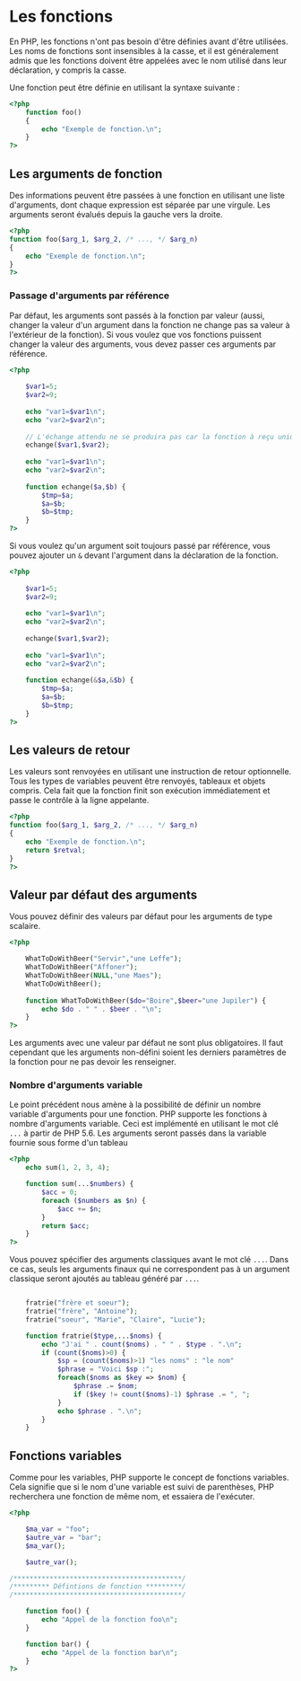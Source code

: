 # Les fonctions

En PHP, les fonctions n'ont pas besoin d'être définies avant d'être utilisées. Les noms de fonctions sont insensibles à la casse, et il est généralement admis que les fonctions doivent être appelées avec le nom utilisé dans leur déclaration, y compris la casse.

Une fonction peut être définie en utilisant la syntaxe suivante :

```php
<?php
	function foo()
	{
		echo "Exemple de fonction.\n";
	}
?>
```

## Les arguments de fonction

Des informations peuvent être passées à une fonction en utilisant une liste d'arguments, dont chaque expression est séparée par une virgule. Les arguments seront évalués depuis la gauche vers la droite.

```php
<?php
function foo($arg_1, $arg_2, /* ..., */ $arg_n)
{
    echo "Exemple de fonction.\n";
}
?>
```

### Passage d'arguments par référence

Par défaut, les arguments sont passés à la fonction par valeur (aussi, changer la valeur d'un argument dans la fonction ne change pas sa valeur à l'extérieur de la fonction). Si vous voulez que vos fonctions puissent changer la valeur des arguments, vous devez passer ces arguments par référence.

```php runnable
<?php
	
	$var1=5;
	$var2=9;
	
	echo "var1=$var1\n";
	echo "var2=$var2\n";
	
	// L'échange attendu ne se produira pas car la fonction à reçu uniquement la valeur de la variable.
	echange($var1,$var2);
	
	echo "var1=$var1\n";
	echo "var2=$var2\n";
	
	function echange($a,$b) {
		$tmp=$a;
		$a=$b;
		$b=$tmp;
	}
?>
```


Si vous voulez qu'un argument soit toujours passé par référence, vous pouvez ajouter un `&` devant l'argument dans la déclaration de la fonction.

```php runnable
<?php
	
	$var1=5;
	$var2=9;
	
	echo "var1=$var1\n";
	echo "var2=$var2\n";
	
	echange($var1,$var2);
	
	echo "var1=$var1\n";
	echo "var2=$var2\n";
	
	function echange(&$a,&$b) {
		$tmp=$a;
		$a=$b;
		$b=$tmp;
	}
?>
```

## Les valeurs de retour

Les valeurs sont renvoyées en utilisant une instruction de retour optionnelle. Tous les types de variables peuvent être renvoyés, tableaux et objets compris. Cela fait que la fonction finit son exécution immédiatement et passe le contrôle à la ligne appelante.

```php runnable
<?php
function foo($arg_1, $arg_2, /* ..., */ $arg_n)
{
    echo "Exemple de fonction.\n";
    return $retval;
}
?>
```

## Valeur par défaut des arguments

Vous pouvez définir des valeurs par défaut pour les arguments de type scalaire.

```php runnable
<?php

	WhatToDoWithBeer("Servir","une Leffe");
	WhatToDoWithBeer("Affoner");
	WhatToDoWithBeer(NULL,"une Maes");
	WhatToDoWithBeer();
	
	function WhatToDoWithBeer($do="Boire",$beer="une Jupiler") {
		echo $do . " " . $beer . "\n";
	}
?>
```

Les arguments avec une valeur par défaut ne sont plus obligatoires. Il faut cependant que les arguments non-défini soient les derniers paramètres de la fonction pour ne pas devoir les renseigner.

### Nombre d'arguments variable

Le point précédent nous amène à la possibilité de définir un nombre variable d'arguments pour une fonction. PHP supporte les fonctions à nombre d'arguments variable. Ceci est implémenté en utilisant le mot clé `...` à partir de PHP 5.6. Les arguments seront passés dans la variable fournie sous forme d'un tableau 

```php runnable
<?php
	echo sum(1, 2, 3, 4);

	function sum(...$numbers) {
		$acc = 0;
		foreach ($numbers as $n) {
			$acc += $n;
		}
		return $acc;
	}
?>
```

Vous pouvez spécifier des arguments classiques avant le mot clé `...`. Dans ce cas, seuls les arguments finaux qui ne correspondent pas à un argument classique seront ajoutés au tableau généré par `...`.

```php runnable

	fratrie("frère et soeur");
	fratrie("frère", "Antoine");
	fratrie("soeur", "Marie", "Claire", "Lucie");

	function fratrie($type,...$noms) {
		echo "J'ai " . count($noms) . " " . $type . ".\n";
		if (count($noms)>0) {
			$sp = (count($noms)>1) "les noms" : "le nom"
			$phrase = "Voici $sp :";
			foreach($noms as $key => $nom) {
				$phrase .= $nom;
				if ($key != count($noms)-1) $phrase .= ", ";
			}
			echo $phrase . ".\n";
		}
	}

```

## Fonctions variables

Comme pour les variables, PHP supporte le concept de fonctions variables. Cela signifie que si le nom d'une variable est suivi de parenthèses, PHP recherchera une fonction de même nom, et essaiera de l'exécuter.

```php runnable
<?php

	$ma_var = "foo";
	$autre_var = "bar";
	$ma_var();

	$autre_var();

/******************************************/
/********* Défintions de fonction *********/ 
/******************************************/

	function foo() {
		echo "Appel de la fonction foo\n";
	}

	function bar() {
		echo "Appel de la fonction bar\n";
	}
?>
```